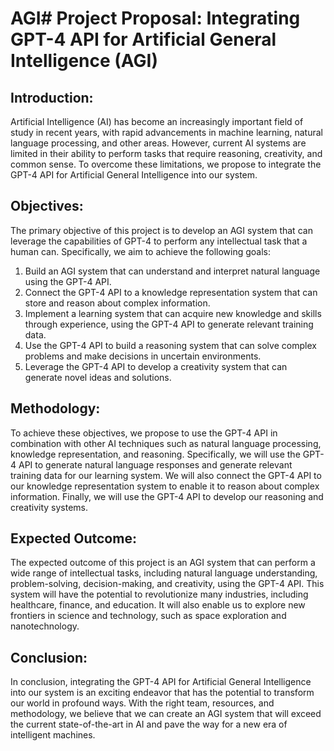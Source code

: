 # AGI# Project Proposal: Integrating GPT-4 API for Artificial General Intelligence (AGI)

## Introduction:
Artificial Intelligence (AI) has become an increasingly important field of study in recent years, with rapid advancements in machine learning, natural language processing, and other areas. However, current AI systems are limited in their ability to perform tasks that require reasoning, creativity, and common sense. To overcome these limitations, we propose to integrate the GPT-4 API for Artificial General Intelligence into our system.

## Objectives:
The primary objective of this project is to develop an AGI system that can leverage the capabilities of GPT-4 to perform any intellectual task that a human can. Specifically, we aim to achieve the following goals:

1. Build an AGI system that can understand and interpret natural language using the GPT-4 API.
2. Connect the GPT-4 API to a knowledge representation system that can store and reason about complex information.
3. Implement a learning system that can acquire new knowledge and skills through experience, using the GPT-4 API to generate relevant training data.
4. Use the GPT-4 API to build a reasoning system that can solve complex problems and make decisions in uncertain environments.
5. Leverage the GPT-4 API to develop a creativity system that can generate novel ideas and solutions.

## Methodology:
To achieve these objectives, we propose to use the GPT-4 API in combination with other AI techniques such as natural language processing, knowledge representation, and reasoning. Specifically, we will use the GPT-4 API to generate natural language responses and generate relevant training data for our learning system. We will also connect the GPT-4 API to our knowledge representation system to enable it to reason about complex information. Finally, we will use the GPT-4 API to develop our reasoning and creativity systems.

## Expected Outcome:
The expected outcome of this project is an AGI system that can perform a wide range of intellectual tasks, including natural language understanding, problem-solving, decision-making, and creativity, using the GPT-4 API. This system will have the potential to revolutionize many industries, including healthcare, finance, and education. It will also enable us to explore new frontiers in science and technology, such as space exploration and nanotechnology.

## Conclusion:
In conclusion, integrating the GPT-4 API for Artificial General Intelligence into our system is an exciting endeavor that has the potential to transform our world in profound ways. With the right team, resources, and methodology, we believe that we can create an AGI system that will exceed the current state-of-the-art in AI and pave the way for a new era of intelligent machines.
